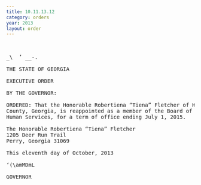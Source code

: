 ```yaml
---
title: 10.11.13.12
category: orders
year: 2013
layout: order
---
```


<pre>  

_\  ’ __-.

THE STATE OF GEORGIA

EXECUTIVE ORDER

BY THE GOVERNOR:

ORDERED: That the Honorable Robertiena “Tiena” Fletcher of Houston
County, Georgia, is reappointed as a member of the Board of
Human Services, for a term of office ending July 1, 2015.

The Honorable Robertiena “Tiena” Fletcher
1205 Deer Run Trail
Perry, Georgia 31069

This eleventh day of October, 2013

‘(\amMDmL

GOVERNOR

</pre>
